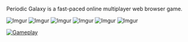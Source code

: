 Periodic Galaxy is a fast-paced online multiplayer web browser game.

![Imgur](https://i.imgur.com/h5YWdKy.png) ![Imgur](https://i.imgur.com/8yeFZt4.png) ![Imgur](https://i.imgur.com/K0bvO4q.png) ![Imgur](https://i.imgur.com/sxI2RR9.png) ![Imgur](https://i.imgur.com/t83kmdn.png) ![Imgur](https://i.imgur.com/anlzq0c.png)

[![Gameplay](https://i.imgur.com/Q6ZGeEh.png)](https://www.youtube.com/watch?v=JXZ6_Lia1Go)
